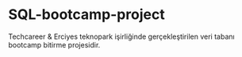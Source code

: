 # SQL-bootcamp-project
Techcareer & Erciyes teknopark işirliğinde gerçekleştirilen veri tabanı bootcamp bitirme projesidir.
